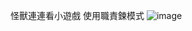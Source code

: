 怪獸連連看小遊戲 
使用職責鍊模式
![image](https://user-images.githubusercontent.com/60773919/159412004-ec5ff439-e488-47ee-bdbc-860462c2d9d7.png)
